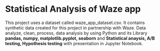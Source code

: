 # Statistical Analysis of Waze app

This project uses a dataset called waze_app_dataset.csv. It contains synthetic data created for this project in partnership with Waze. Data analyze, clean, process, data analysis by using Python and its Library **pandas, numpy, matplotlib.pyplot, seaborn** and **Statistical anaysis, A/B testing, Hypothesis testing** with presentation in Jupyter Notebook.
